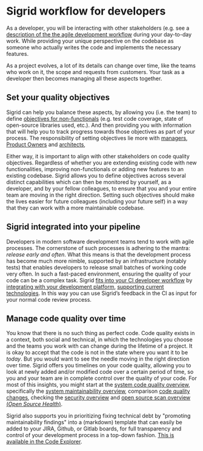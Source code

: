 # Sigrid workflow for developers

As a developer, you will be interacting with other stakeholders (e.g. see a [description of the the agile development workflow](agile-development-process.md) during your day-to-day work. While providing your unique perspective on the codebase as someone who actually writes the code and implements the necessary features.

As a project evolves, a lot of its details can change over time, like the teams who work on it, the scope and requests from customers. Your task as a developer then becomes managing all these aspects together.


## Set your quality objectives
Sigrid can help you balance these aspects, by allowing you (i.e. the team) to define [objectives for non-functionals](../capabilities/objectives.md) (e.g. test code coverage, state of open-source libraries used, etc.). And then providing you with information that will help you to track progress towards those objectives as part of your process. The responsibility of setting objectives lie more with [managers](manager.md), [Product Owners](product-owner.md) and [architects](architect.md),

Either way, it is important to align with other stakeholders on code quality objectives. Regardless of whether you are extending existing code with new functionalities, improving non-functionals or adding new features to an existing codebase. Sigrid allows you to define objectives across several distinct capabilities which can then be monitored by yourself, as a developer, and by your fellow colleagues, to ensure that you and your entire team are moving in the right direction.
Setting such objectives should make the lives easier for future colleagues (including your future self) in a way that they can work with a more maintainable codebase.

## Sigrid integrated into your pipeline

Developers in modern software development teams tend to work with agile processes. The cornerstone of such processes is adhering to the mantra: _release early and often_. What this means is that the development process has become much more nimble, supported by an infrastructure (notably tests) that enables developers to release small batches of working code very often. In such a fast-paced environment, ensuring the quality of your code can be a complex task. Sigrid [fits into your CI developer workflow](../sigridci-integration/development-workflows.md) by [integrating with your development platform](../sigridci-integration/integration.md), [supporting current technologies](../reference/technology-support.md). In this way you can use Sigrid’s feedback in the CI as input for your normal code review process. 

## Manage code quality over time 

You know that there is no such thing as perfect code. Code quality exists in a context, both social and technical, in which the technologies you choose and the teams you work with can change during the lifetime of a project. It is okay to accept that the code is not in the state where you want it to be _today_. But you would want to see the needle moving in the right direction over time.
Sigrid offers you timelines on your code quality, allowing you to look at newly added and/or modified code over a certain period of time, so you and your team are in complete control over the quality of your code. For most of this insights, you might start at the [system code quality overview](../capabilities/system-overview.md), specifically the [system maintainability overview](../capabilities/system-maintainability.md), comparison [code quality changes](../capabilities/system-delta-quality.md), checking the [security overview](../capabilities/system-security.md) and [open source scan overview (*Open Source Health*)](../capabilities/system-open-source-health.md).

Sigrid also supports you in prioritizing fixing technical debt by "promoting maintainability findings" into a (markdown) template that can easily be added to your JIRA, Github, or Gitlab boards, for full transparency and control of your development process in a top-down fashion. [This is available in the Code Explorer](../capabilities/system-code-explorer.md#assisting-in-planning-with-issue-tracker-text).

